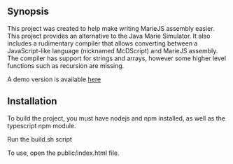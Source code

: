 ## Synopsis

This project was created to help make writing MarieJS assembly easier. This project provides an alternative to the Java Marie Simulator. It also includes a rudimentary compiler that allows converting between a JavaScript-like language (nicknamed McDScript) and MarieJS assembly. The compiler has support for strings and arrays, however some higher level functions such as recursion are missing.

A demo version is available [here](https://johncmcdonough.github.io/MarieJS-demo)

## Installation

To build the project, you must have nodejs and npm installed, as well as the typescript npm module.

Run the build.sh script

To use, open the public/index.html file.
